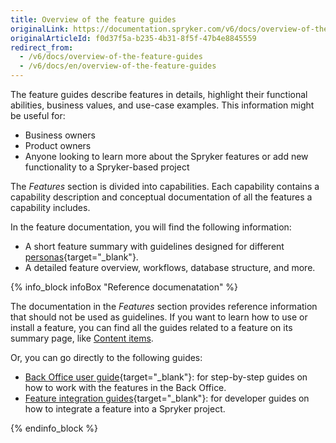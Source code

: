 ```yaml
---
title: Overview of the feature guides
originalLink: https://documentation.spryker.com/v6/docs/overview-of-the-feature-guides
originalArticleId: f0d37f5a-b235-4b31-8f5f-47b4e8845559
redirect_from:
  - /v6/docs/overview-of-the-feature-guides
  - /v6/docs/en/overview-of-the-feature-guides
---
```


The feature guides describe features in details, highlight their functional abilities, business values, and use-case examples. This information might be useful for: 
* Business owners
* Product owners
* Anyone looking to learn more about the Spryker features or add new functionality to a Spryker-based project

The *Features* section is divided into capabilities. Each capability contains a capability description and conceptual documentation of all the features a capability includes.

In the feature documentation, you will find the following information:

* A short feature summary with guidelines designed for different [personas](/docs/scos/user/intro-to-spryker/{{site.version}}/about-spryker-documentation.html#personas){target="_blank"}.
* A detailed feature overview, workflows, database structure, and more.

{% info_block infoBox "Reference documenatation" %}

The documentation in the *Features* section provides reference information that should not be used as guidelines. If you want to learn how to use or install a feature, you can find all the guides related to a feature on its summary page, like [Content items](/docs/scos/dev/features/202009.0/content-items/content-items.html).

Or, you can go directly to the following guides:

* [Back Office user guide](/docs/scos/user/user-guides/202009.0/back-office-user-guide/overview-of-the-back-office-user-guide.html){target="_blank"}: for step-by-step guides on how to work with the features in the Back Office.
* [Feature integration guides](/docs/scos/dev/migration-and-integration/202009.0/feature-integration-guides/about-integration-guides.html){target="_blank"}: for developer guides on how to integrate a feature into a Spryker project.

{% endinfo_block %}

